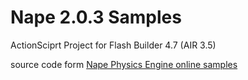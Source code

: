 Nape 2.0.3 Samples
==================

ActionSciprt Project for Flash Builder 4.7 (AIR 3.5)

source code form [Nape Physics Engine online samples][1]

[1]: http://napephys.com/samples.html
